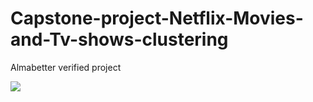 # Capstone-project-Netflix-Movies-and-Tv-shows-clustering
Almabetter verified project

![](https://media.tenor.com/Rfyx9OkRI38AAAAC/netflix-netflix-startup.gif)





